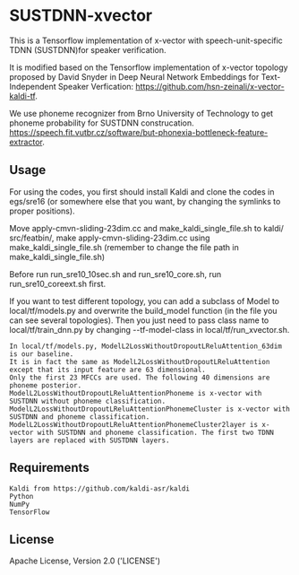 # SUSTDNN-xvector
This is a Tensorflow implementation of x-vector with speech-unit-specific TDNN (SUSTDNN)for speaker verification.

It is modified based on the Tensorflow implementation of x-vector topology proposed by David Snyder in Deep Neural Network Embeddings for Text-Independent Speaker Verfication: https://github.com/hsn-zeinali/x-vector-kaldi-tf.

We use phoneme recognizer from Brno University of Technology to get phoneme probability for SUSTDNN construcation. https://speech.fit.vutbr.cz/software/but-phonexia-bottleneck-feature-extractor.



## Usage

For using the codes, you first should install Kaldi and clone the codes in egs/sre16 (or somewhere else that you want, by changing the symlinks to proper positions). 

Move apply-cmvn-sliding-23dim.cc and make_kaldi_single_file.sh to kaldi⁩/⁨src⁩/featbin⁩/, make apply-cmvn-sliding-23dim.cc using make_kaldi_single_file.sh (remember to change the file path in make_kaldi_single_file.sh)

Before run run_sre10_10sec.sh and run_sre10_core.sh, run run_sre10_coreext.sh first.

If you want to test different topology, you can add a subclass of Model to local/tf/models.py and overwrite the build_model function (in the file you can see several topologies). Then you just need to pass class name to local/tf/train_dnn.py by changing --tf-model-class in local/tf/run_xvector.sh.

    In local/tf/models.py, ModelL2LossWithoutDropoutLReluAttention_63dim is our baseline. 
    It is in fact the same as ModelL2LossWithoutDropoutLReluAttention except that its input feature are 63 dimensional. 
    Only the first 23 MFCCs are used. The following 40 dimensions are phoneme posterior.
    ModelL2LossWithoutDropoutLReluAttentionPhoneme is x-vector with SUSTDNN without phoneme classification.
    ModelL2LossWithoutDropoutLReluAttentionPhonemeCluster is x-vector with SUSTDNN and phoneme classification.
    ModelL2LossWithoutDropoutLReluAttentionPhonemeCluster2layer is x-vector with SUSTDNN and phoneme classification. The first two TDNN layers are replaced with SUSTDNN layers.


## Requirements

    Kaldi from https://github.com/kaldi-asr/kaldi
    Python
    NumPy
    TensorFlow


## License

Apache License, Version 2.0 ('LICENSE')

